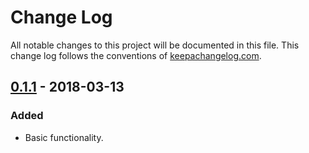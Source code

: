 # Change Log
All notable changes to this project will be documented in this file. This change log follows the conventions of [keepachangelog.com](http://keepachangelog.com/).

## [0.1.1] - 2018-03-13
### Added
- Basic functionality.

[Unreleased]: https://github.com/your-name/glicko2/compare/0.1.1...HEAD
[0.1.1]: https://github.com/your-name/glicko2/compare/0.1.0...0.1.1
